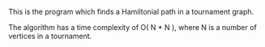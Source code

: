 This is the program which finds a Hamiltonial path in a tournament graph.

The algorithm has a time complexity of O( N * N ), where N is a number of vertices in a tournament.
